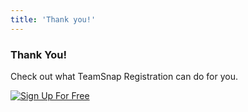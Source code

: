 ```yaml
---
title: 'Thank you!'
---
```

<section class="pb30" id="thankYou">
    <div class="container">
        <div class="row">
        <section class="col-md-9 mb10">
            <h1 class="thin mb10 js-thank-you-heading">Thank You!</h1>
            <p class="js-thank-you-content h5 mb30">
            Check out what TeamSnap Registration can do for you.
            </p>
            <div class="youtube-wrapper">
            <div
                class="youtube--lazy js-thank-you-video"
                data-embed="7Z1xUHBCHRM"
            >
                <div class="play-button"></div>
            </div>
            </div>
        </section>
        <aside class="col-md-3 mt20" id="sidebar">
            <div class="center-text hidden-xs hodden-sm">
            <a href="/blog/general-sports/national-girls-women-in-sports-day-stories">
                <img
                alt="Sign Up For Free"
                class="img-thumbnail img-cta mb15 img-responsive"
                src="/images/TS_NationalWomensSportsDay_235x276_A.jpg"
                />
            </a>
            </div>
        </aside>
        <div class="clear"></div>
        </div>
    </div>
</section>